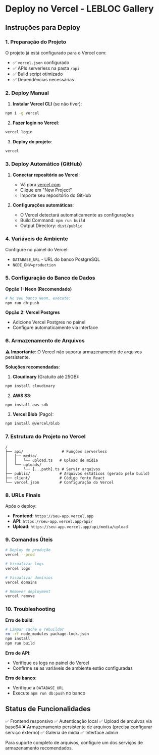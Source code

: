 # Deploy no Vercel - LEBLOC Gallery

## Instruções para Deploy

### 1. Preparação do Projeto

O projeto já está configurado para o Vercel com:
- ✅ `vercel.json` configurado
- ✅ APIs serverless na pasta `/api`
- ✅ Build script otimizado
- ✅ Dependências necessárias

### 2. Deploy Manual

1. **Instalar Vercel CLI** (se não tiver):
```bash
npm i -g vercel
```

2. **Fazer login no Vercel**:
```bash
vercel login
```

3. **Deploy do projeto**:
```bash
vercel
```

### 3. Deploy Automático (GitHub)

1. **Conectar repositório ao Vercel**:
   - Vá para [vercel.com](https://vercel.com)
   - Clique em "New Project"
   - Importe seu repositório do GitHub

2. **Configurações automáticas**:
   - O Vercel detectará automaticamente as configurações
   - Build Command: `npm run build`
   - Output Directory: `dist/public`

### 4. Variáveis de Ambiente

Configure no painel do Vercel:
- `DATABASE_URL` - URL do banco PostgreSQL
- `NODE_ENV=production`

### 5. Configuração do Banco de Dados

**Opção 1: Neon (Recomendado)**
```bash
# No seu banco Neon, execute:
npm run db:push
```

**Opção 2: Vercel Postgres**
- Adicione Vercel Postgres no painel
- Configure automaticamente via interface

### 6. Armazenamento de Arquivos

⚠️ **Importante**: O Vercel não suporta armazenamento de arquivos persistente.

**Soluções recomendadas**:

1. **Cloudinary** (Gratuito até 25GB):
```bash
npm install cloudinary
```

2. **AWS S3**:
```bash
npm install aws-sdk
```

3. **Vercel Blob** (Pago):
```bash
npm install @vercel/blob
```

### 7. Estrutura do Projeto no Vercel

```
/
├── api/                 # Funções serverless
│   ├── media/
│   │   └── upload.ts   # Upload de mídia
│   └── uploads/
│       └── [...path].ts # Servir arquivos
├── public/             # Arquivos estáticos (gerado pelo build)
├── client/             # Código fonte React
└── vercel.json         # Configuração do Vercel
```

### 8. URLs Finais

Após o deploy:
- **Frontend**: `https://seu-app.vercel.app`
- **API**: `https://seu-app.vercel.app/api/`
- **Upload**: `https://seu-app.vercel.app/api/media/upload`

### 9. Comandos Úteis

```bash
# Deploy de produção
vercel --prod

# Visualizar logs
vercel logs

# Visualizar domínios
vercel domains

# Remover deployment
vercel remove
```

### 10. Troubleshooting

**Erro de build**:
```bash
# Limpar cache e rebuildar
rm -rf node_modules package-lock.json
npm install
npm run build
```

**Erro de API**:
- Verifique os logs no painel do Vercel
- Confirme se as variáveis de ambiente estão configuradas

**Erro de banco**:
- Verifique a `DATABASE_URL`
- Execute `npm run db:push` no banco

## Status de Funcionalidades

✅ Frontend responsivo
✅ Autenticação local
✅ Upload de arquivos via base64
❌ Armazenamento persistente de arquivos (precisa configurar serviço externo)
✅ Galeria de mídia
✅ Interface admin

Para suporte completo de arquivos, configure um dos serviços de armazenamento recomendados.